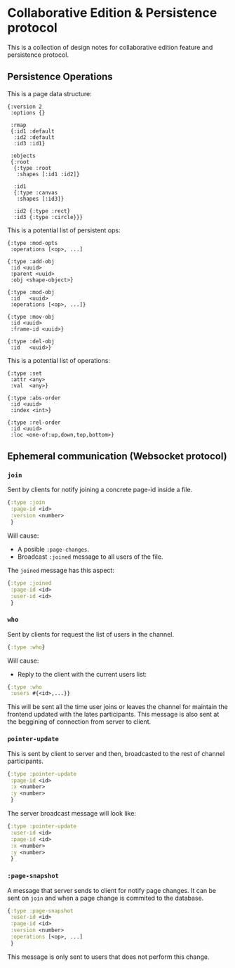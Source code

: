 # Collaborative Edition & Persistence protocol

This is a collection of design notes for collaborative edition feature
and persistence protocol.


## Persistence Operations

This is a page data structure:

```
{:version 2
 :options {}

 :rmap
 {:id1 :default
  :id2 :default
  :id3 :id1}

 :objects
 {:root
  {:type :root
   :shapes [:id1 :id2]}

  :id1
  {:type :canvas
   :shapes [:id3]}

  :id2 {:type :rect}
  :id3 {:type :circle}}}
```


This is a potential list of persistent ops:

```
{:type :mod-opts
 :operations [<op>, ...]

{:type :add-obj
 :id <uuid>
 :parent <uuid>
 :obj <shape-object>}

{:type :mod-obj
 :id   <uuid>
 :operations [<op>, ...]}

{:type :mov-obj
 :id <uuid>
 :frame-id <uuid>}

{:type :del-obj
 :id   <uuid>}
```

This is a potential list of operations:

```
{:type :set
 :attr <any>
 :val  <any>}

{:type :abs-order
 :id <uuid>
 :index <int>}
 
{:type :rel-order
 :id <uuid>
 :loc <one-of:up,down,top,bottom>}
```


## Ephemeral communication (Websocket protocol)


### `join` ###

Sent by clients for notify joining a concrete page-id inside a file.

```clojure
{:type :join
 :page-id <id>
 :version <number>
 }
```

Will cause:

- A posible `:page-changes`.
- Broadcast `:joined` message to all users of the file.

The `joined` message has this aspect:

```clojure
{:type :joined
 :page-id <id>
 :user-id <id>
 }
```

### `who` ###

Sent by clients for request the list of users in the channel.

```clojure
{:type :who}
```

Will cause:

- Reply to the client with the current users list:

```clojure
{:type :who
 :users #{<id>,...}}
```

This will be sent all the time user joins or leaves the channel for
maintain the frontend updated with the lates participants. This
message is also sent at the beggining of connection from server to
client.


### `pointer-update` ###

This is sent by client to server and then, broadcasted to the rest of
channel participants.

```clojure
{:type :pointer-update
 :page-id <id>
 :x <number>
 :y <number>
 }
```

The server broadcast message will look like:

```clojure
{:type :pointer-update
 :user-id <id>
 :page-id <id>
 :x <number>
 :y <number>
 }
```

### `:page-snapshot` ###

A message that server sends to client for notify page changes. It can be sent
on `join` and when a page change is commited to the database.

```clojure
{:type :page-snapshot
 :user-id <id>
 :page-id <id>
 :version <number>
 :operations [<op>, ...]
 }
```

This message is only sent to users that does not perform this change.







